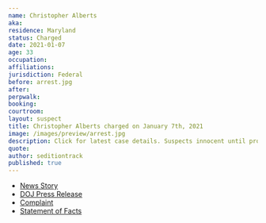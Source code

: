 ```yaml
---
name: Christopher Alberts
aka:
residence: Maryland
status: Charged
date: 2021-01-07
age: 33
occupation:
affiliations:
jurisdiction: Federal
before: arrest.jpg
after:
perpwalk:
booking:
courtroom:
layout: suspect
title: Christopher Alberts charged on January 7th, 2021
image: /images/preview/arrest.jpg
description: Click for latest case details. Suspects innocent until proven guilty.
quote:
author: seditiontrack
published: true
---
```


- [News Story](https://www.baltimoresun.com/news/crime/bs-md-cr-marylanders-arrested-at-capitol-20210107-nd4fjzvmifdxflacbby4mxmyqu-story.html)
- [DOJ Press Release](https://www.justice.gov//opa/pr/thirteen-charged-federal-court-following-riot-united-states-capitol)
- [Complaint](https://www.justice.gov//opa/press-release/file/1351681/download)
- [Statement of Facts](https://www.justice.gov//opa/press-release/file/1351686/download)

